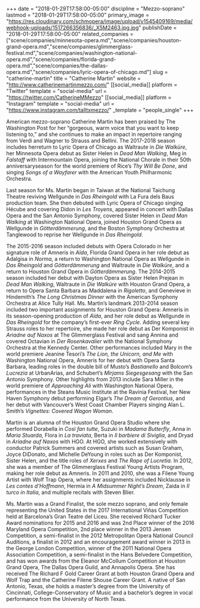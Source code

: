 +++
date = "2018-01-29T17:58:00-05:00"
discipline = "Mezzo-soprano"
lastmod = "2018-01-29T17:58:00-05:00"
primary_image = "https://res.cloudinary.com/schmopera/image/upload/v1545409169/media/webhook-uploads/1517266356836/_X5M2463.jpg.jpg"
publishDate = "2018-01-29T17:58:00-05:00"
related_companies = ["scene/companies/minnesota-opera.md","scene/companies/houston-grand-opera.md","scene/companies/glimmerglass-festival.md","scene/companies/washington-national-opera.md","scene/companies/florida-grand-opera.md","scene/companies/the-dallas-opera.md","scene/companies/lyric-opera-of-chicago.md"]
slug = "catherine-martin"
title = "Catherine Martin"
website = "http://www.catherinemartinmezzo.com/"
[[social_media]]
platform = "Twitter"
template = "social-media"
url = "https://twitter.com/CatherineMMezzo"
[[social_media]]
platform = "Instagram"
template = "social-media"
url = "https://www.instagram.com/talltxmezzo/"
_template = "people_single"
+++

American mezzo-soprano Catherine Martin has been praised by The Washington Post for her “gorgeous, warm voice that you want to keep listening to,” and she continues to make an impact in repertoire ranging from Verdi and Wagner to Strauss and Bellini. The 2017-2018 season includes herreturn to Lyric Opera of Chicago as Waltraute in *Die Walküre*, her Minnesota Opera debut as Sister Helen in *Dead Man Walking*, Meg in *Falstaff* with Intermountain Opera, joining the National Chorale in their 50th anniversaryseason for the world premiere of Rice’s *Thy Will Be Done*, and singing *Songs of a Wayfarer* with the American Youth Philharmonic Orchestra.

Last season for Ms. Martin began in Taiwan at the National Taichung Theatre reviving Wellgunde in *Das Rheingold* with La Fura dels Baus production team. She then debuted with Lyric Opera of Chicago singing Hécube and covering Didon in *Les Troyens*, appeared in concert with Dallas Opera and the San Antonio Symphony, covered Sister Helen in *Dead Man Walking* at Washington National Opera, joined Houston Grand Opera as Wellgunde in *Götterdämmerung*, and the Boston Symphony Orchestra at Tanglewood to reprise her Wellgunde in *Das Rheingold*. 

The 2015-2016 season included debuts with Opera Colorado in her signature role of Amneris in *Aïda*, Florida Grand Opera in her role debut as Adalgisa in *Norma*, a return to Washington National Opera as Wellgunde in *Das Rheingold* and *Götterdämmerung* and Waltraute in *Die Walküre*, and a return to Houston Grand Opera in *Götterdämmerung*. The 2014-2015 season included her debut with Dayton Opera as Sister Helen Prejean in *Dead Man Walking*, Waltraute in *Die Walküre* with Houston Grand Opera, a return to Opera Santa Barbara as Maddalena in *Rigoletto*, and Genevieve in Hindemith’s *The Long Christmas Dinner* with the American Symphony Orchestra at Alice Tully Hall. Ms. Martin’s landmark 2013-2014 season included two important assignments for Houston Grand Opera: Amneris in its season-opening production of *Aïda*, and her role debut as Wellgunde in *Das Rheingold* for the company’s first-ever *Ring Cycle*. Adding several key Strauss roles to her repertoire, she made her role debut as Der Komponist in *Ariadne auf Naxos* at The Glimmerglass Festival and sang Annina and covered Octavian in *Der Rosenkavalier* with the National Symphony Orchestra at the Kennedy Center. Other performances included Mary in the world premiere Jeanine Tesori’s *The Lion, the Unicorn, and Me* with Washington National Opera, Amneris for her debut with Opera Santa Barbara, leading roles in the double bill of Musto’s *Bastianello* and Bolcom’s *Lucrezia* at UrbanArias, and Schubert’s *Mirjams Siegesgesang* with the San Antonio Symphony. Other highlights from 2013 include Sara Miller in the world premiere of *Approaching Ali* with Washington National Opera, performances in the Steans Music Institute at the Ravinia Festival, her New Haven Symphony debut performing Elgar’s *The Dream of Gerontius*, and her debut with Vancouver’s West Coast Chamber Players singing Alan L. Smith’s *Vignettes: Covered Wagon Woman*. 

Martin is an alumna of the Houston Grand Opera Studio where she performed Dorabella in *Così fan tutte*, Suzuki in *Madama Butterfly*, Anna in *Maria Stuarda*, Flora in *La traviata*, Berta in *Il barbiere di Siviglia*, and Dryad in *Ariadne auf Naxos* with HGO.  At HGO, she worked extensively with conductor Patrick Summers and covered artists such as Susan Graham, Joyce DiDonato, and Michelle DeYoung in roles such as Der Komponist, Sister Helen, and the title roles of *Xerxes* and *The Rape of Lucretia*. In 2012, she was a member of The Glimmerglass Festival Young Artists Program, making her role debut as Amneris. In 2011 and 2010, she was a Filene Young Artist with Wolf Trap Opera, where her assignments included Nicklausse in *Les contes d’Hoffmann*, Hermia in *A Midsummer Night’s Dream*, Zaida in *Il turco in Italia*, and multiple recitals with Steven Blier. 

Ms. Martin was a Grand Finalist, the sole mezzo soprano, and only female representing the United States in the 2017 International Viñas Competition held at Barcelona’s Gran Teatre del Liceu. She received Richard Tucker Award nominations for 2015 and 2016 and was 2nd Place winner of the 2016 Maryland Opera Competition, 2nd place winner in the 2013 Jensen Competition, a semi-finalist in the 2012 Metropolitan Opera National Council Auditions, a finalist in 2012 and an encouragement award winner in 2013 in the George London Competition, winner of the 2011 National Opera Association Competition, a semi-finalist in the Hans Belvedere Competition, and has won awards from the Eleanor McCollum Competition at Houston Grand Opera, The Dallas Opera Guild, and Annapolis Opera. She has received The Richard F Gold Career Grant at both Houston Grand Opera and Wolf Trap and the Catherine Filene Shouse Career Grant. A native of San Antonio, Texas, she holds a master’s degree from the University of Cincinnati, College-Conservatory of Music and a bachelor’s degree in vocal performance from the University of North Texas.
